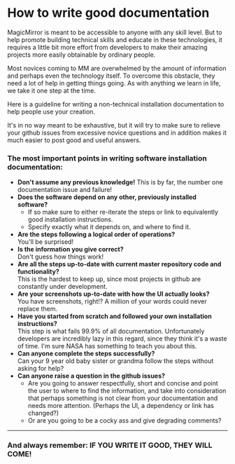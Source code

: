# How to write good documentation

MagicMirror is meant to be accessible to anyone with any skill level. But to help promote building technical skills 
and educate in these technologies, it requires a little bit more effort from developers to make their amazing projects 
more easily obtainable by ordinary people. 

Most novices coming to MM are overwhelmed by the amount of information and perhaps even the technology itself. To 
overcome this obstacle, they need a lot of help in getting things going. As with anything we learn in life, we take it
one step at the time. 

Here is a guideline for writing a non-technical installation documentation to help people use your creation.

It's in no way meant to be exhaustive, but it will try to make sure to relieve your github issues from excessive novice
questions and in addition makes it much easier to post good and useful answers. 

### The most important points in writing software installation documentation:

* **Don't assume any previous knowledge!** 
  This is by far, the number one documentation issue and failure!
* **Does the software depend on any other, previously installed software?**  
    * If so make sure to either re-iterate the steps or link to equivalently good installation instructions.
    * Specify exactly what it depends on, and where to find it.
* **Are the steps following a logical order of operations?**  
  You'll be surprised!
* **Is the information you give correct?**  
  Don't guess how things work!
* **Are all the steps up-to-date with current master repository code and functionality?**  
  This is the hardest to keep up, since most projects in github are constantly under development.
* **Are your screenshots up-to-date with how the UI actually looks?**  
  You have screenshots, right!? A million of your words could never replace them.
* **Have you started from scratch and followed your own installation instructions?**  
  This step is what fails 99.9% of all documentation. Unfortunately developers are incredibly lazy in this regard, 
  since they think it's a waste of time. I'm sure NASA has something to teach you about this.
* **Can anyone complete the steps successfully?**  
  Can your 9 year old baby sister or grandma follow the steps without asking for help?
* **Can anyone raise a question in the github issues?**  
  * Are you going to answer respectfully, short and concise and point the user to where to find the information, and 
  take into consideration that perhaps something is not clear from your documentation and needs more attention. (Perhaps
  the UI, a dependency or link has changed?) 
  * Or are you going to be a cocky ass and give degrading comments?

---

### And always remember: IF YOU WRITE IT GOOD, THEY WILL COME!
